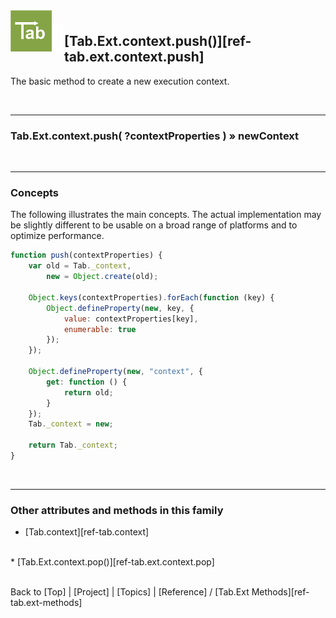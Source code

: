 <a name="top" ></a>

<img src="../img/tab-logo128.png" alt="Tab logo" align="left" style="float:left; margin-top:-22px;" height="66" /><img src="../img/1x1.png" align="left" style="float:left;" height="44" width="20" />
## [Tab.Ext.context.push()][ref-tab.ext.context.push]

The basic method to create a new execution context.

<br />

---
### Tab.Ext.context.push( ?contextProperties ) » newContext

<br />

---
### Concepts

The following illustrates the main concepts.  The actual implementation may be slightly different to be usable on a broad range of platforms and to optimize performance.

````javascript
function push(contextProperties) {
    var old = Tab._context,
        new = Object.create(old);

    Object.keys(contextProperties).forEach(function (key) {
        Object.defineProperty(new, key, {
            value: contextProperties[key],
            enumerable: true
        });
    });

    Object.defineProperty(new, "context", {
        get: function () {
            return old;
        }
    });
    Tab._context = new;

    return Tab._context;
}
````

<br />

---
### Other attributes and methods in this family

*   [Tab.context][ref-tab.context]
<br />
*   [Tab.Ext.context.pop()][ref-tab.ext.context.pop]



<br /> Back to [Top] | [Project] | [Topics] | [Reference] / [Tab.Ext Methods][ref-tab.ext-methods] <br />
